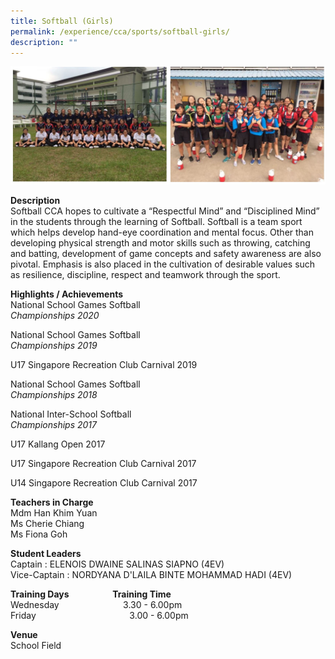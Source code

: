 ```yaml
---
title: Softball (Girls)
permalink: /experience/cca/sports/softball-girls/
description: ""
---
```

![](/images/Softball.jpg)

**Description** <br>
Softball CCA hopes to cultivate a “Respectful Mind” and “Disciplined Mind” in the students through the learning of Softball. Softball is a team sport which helps develop hand-eye coordination and mental focus. Other than developing physical strength and motor skills such as throwing, catching and batting, development of game concepts and safety awareness are also pivotal. Emphasis is also placed in the cultivation of desirable values such as resilience, discipline, respect and teamwork through the sport.

**Highlights / Achievements** <br>
National School Games Softball <br>
_Championships 2020_  

National School Games Softball&nbsp;<br>
_Championships 2019_

U17 Singapore Recreation Club Carnival 2019

National School Games Softball <br>
_Championships 2018_

National Inter-School Softball&nbsp;<br>
_Championships 2017_

U17 Kallang Open 2017

U17 Singapore Recreation Club Carnival 2017

U14 Singapore Recreation Club Carnival 2017 

**Teachers in Charge** <br>
Mdm Han Khim Yuan <br>
Ms Cherie Chiang <br>
Ms Fiona Goh

**Student Leaders**<br>
Captain : ELENOIS DWAINE SALINAS SIAPNO (4EV)<br>
Vice-Captain : NORDYANA D'LAILA BINTE MOHAMMAD HADI (4EV)

**Training Days&nbsp;&nbsp; &nbsp;&nbsp;&nbsp; &nbsp;&nbsp;&nbsp; &nbsp;&nbsp;&nbsp; &nbsp;&nbsp;&nbsp; &nbsp;&nbsp;Training Time** <br>
Wednesday&nbsp;&nbsp; &nbsp;&nbsp;&nbsp; &nbsp;&nbsp;&nbsp; &nbsp;&nbsp;&nbsp; &nbsp;&nbsp;&nbsp; &nbsp;&nbsp;&nbsp; &nbsp;&nbsp;&nbsp;3.30 - 6.00pm <br>
Friday&nbsp;&nbsp; &nbsp;&nbsp;&nbsp; &nbsp;&nbsp;&nbsp; &nbsp;&nbsp;&nbsp; &nbsp;&nbsp;&nbsp; &nbsp;&nbsp;&nbsp; &nbsp;&nbsp;&nbsp; &nbsp;&nbsp;&nbsp; &nbsp;&nbsp;&nbsp; &nbsp;&nbsp;&nbsp;3.00 - 6.00pm

**Venue** <br>
School Field